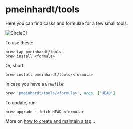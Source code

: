 # pmeinhardt/tools

Here you can find casks and formulae for a few small tools.

![CircleCI](https://img.shields.io/circleci/build/github/pmeinhardt/homebrew-tools)

To use these:

```shell
brew tap pmeinhardt/tools
brew install <formula>
```

Or, short:

```shell
brew install pmeinhardt/tools/<formula>
```

In case you have a `Brewfile`:

```ruby
brew 'pmeinhardt/tools/<formula>', args: ['HEAD']
```

To update, run:

```shell
brew upgrade --fetch-HEAD <formula>
```

More on [how to create and maintain a tap](https://github.com/Homebrew/brew/blob/master/docs/How-to-Create-and-Maintain-a-Tap.md)…
